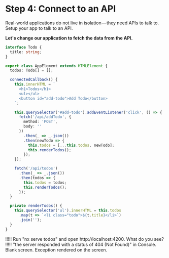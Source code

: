 # Step 4: Connect to an API

Real-world applications do not live in isolation — they need APIs to talk to. Setup your app to talk to an API.

**Let's change our application to fetch the data from the API.**

```typescript
interface Todo {
  title: string;
}

export class AppElement extends HTMLElement {
  todos: Todo[] = [];

  connectedCallback() {
    this.innerHTML = `
      <h1>Todos</h1>
      <ul></ul>
      <button id="add-todo">Add Todo</button>
    `;

    this.querySelector('#add-todo').addEventListener('click', () => {
      fetch('/api/addTodo', {
        method: 'POST',
        body: ''
      })
        .then(_ => _.json())
        .then(newTodo => {
          this.todos = [...this.todos, newTodo];
          this.renderTodos();
        });
    });

    fetch('/api/todos')
      .then(_ => _.json())
      .then(todos => {
        this.todos = todos;
        this.renderTodos();
      });
  }

  private renderTodos() {
    this.querySelector('ul').innerHTML = this.todos
      .map(t => `<li class="todo">${t.title}</li>`)
      .join('');
  }
}
```

!!!!!
Run "nx serve todos" and open http://localhost:4200. What do you see?
!!!!!
"the server responded with a status of 404 (Not Found)" in Console.
Blank screen.
Exception rendered on the screen.
